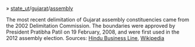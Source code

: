 » [state_ut](https://github.com/HindustanTimesLabs/shapefiles/tree/master/state_ut)/[gujarat](https://github.com/HindustanTimesLabs/shapefiles/tree/master/state_ut/gujarat)/[assembly](https://github.com/HindustanTimesLabs/shapefiles/tree/master/state_ut/gujarat/assembly)

The most recent delimitation of Gujarat assembly constituencies came from the 2002 Delimitation Commission. The boundaries were approved by President Pratibha Patil on 19 February, 2008, and were first used in the 2012 assembly election. Sources: [Hindu Business Line](http://www.thehindubusinessline.com/news/national/delimitation-might-stump-political-parties-in-2012-gujarat-polls/article3980899.ece), [Wikipedia](https://en.wikipedia.org/wiki/Delimitation_Commission_of_India)
